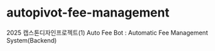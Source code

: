 # autopivot-fee-management
2025 캡스톤디자인프로젝트(1) Auto Fee Bot : Automatic Fee Management System(Backend)
